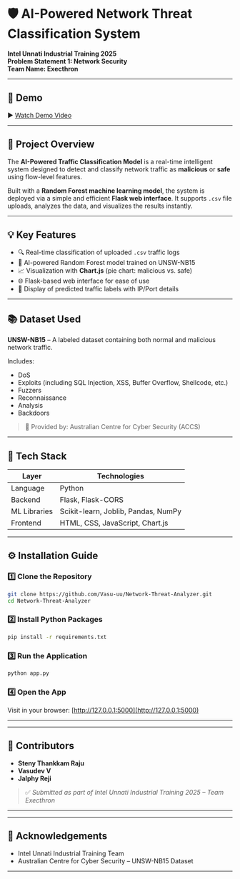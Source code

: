 # 🛡️ AI-Powered Network Threat Classification System

**Intel Unnati Industrial Training 2025**  
**Problem Statement 1: Network Security**  
**Team Name: Execthron**


---

## 🎥 Demo

▶️ [Watch Demo Video](https://drive.google.com/file/d/1SIK_kruyaB2uLdFsY7iY5bJJZ7SaKgWz/view?usp=drivesdk)

---

## 📌 Project Overview

The **AI-Powered Traffic Classification Model** is a real-time intelligent system designed to detect and classify network traffic as **malicious** or **safe** using flow-level features.

Built with a **Random Forest machine learning model**, the system is deployed via a simple and efficient **Flask web interface**. It supports `.csv` file uploads, analyzes the data, and visualizes the results instantly.

---

## 💡 Key Features

* 🔍 Real-time classification of uploaded `.csv` traffic logs
* 🧠 AI-powered Random Forest model trained on UNSW-NB15
* 📈 Visualization with **Chart.js** (pie chart: malicious vs. safe)
* 🌐 Flask-based web interface for ease of use
* 🧾 Display of predicted traffic labels with IP/Port details

---

## 📚 Dataset Used

**UNSW-NB15** – A labeled dataset containing both normal and malicious network traffic.

Includes:

* DoS
* Exploits (including SQL Injection, XSS, Buffer Overflow, Shellcode, etc.)
* Fuzzers
* Reconnaissance
* Analysis
* Backdoors

> 📌 Provided by: Australian Centre for Cyber Security (ACCS)

---

## 🧰 Tech Stack

| Layer        | Technologies                        |
| ------------ | ----------------------------------- |
| Language     | Python                              |
| Backend      | Flask, Flask-CORS                   |
| ML Libraries | Scikit-learn, Joblib, Pandas, NumPy |
| Frontend     | HTML, CSS, JavaScript, Chart.js     |

---

## ⚙️ Installation Guide

### 1️⃣ Clone the Repository

```bash
git clone https://github.com/Vasu-uu/Network-Threat-Analyzer.git
cd Network-Threat-Analyzer
```

### 2️⃣ Install Python Packages

```bash
pip install -r requirements.txt
```

### 3️⃣ Run the Application

```bash
python app.py
```

### 4️⃣ Open the App

Visit in your browser:
[http://127.0.0.1:5000](http://127.0.0.1:5000)

---

---

## 👥 Contributors

* **Steny Thankkam Raju**
* **Vasudev V**
* **Jalphy Reji**

> ✅ *Submitted as part of Intel Unnati Industrial Training 2025 – Team Execthron*

---

---

## 🙏 Acknowledgements

* Intel Unnati Industrial Training Team
* Australian Centre for Cyber Security – UNSW-NB15 Dataset

---
